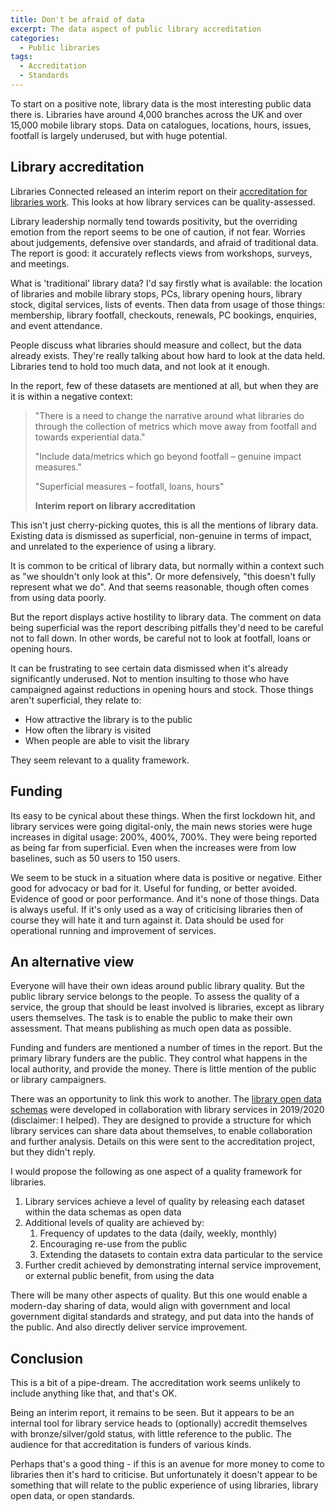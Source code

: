 ```yaml
---
title: Don't be afraid of data
excerpt: The data aspect of public library accreditation
categories:
  - Public libraries 
tags:
  - Accreditation
  - Standards
---
```


To start on a positive note, library data is the most interesting public data there is. Libraries have around 4,000 branches across the UK and over 15,000 mobile library stops. Data on catalogues, locations, hours, issues, footfall is largely underused, but with huge potential.

## Library accreditation

Libraries Connected released an interim report on their [accreditation for libraries work](https://www.librariesconnected.org.uk/news/accreditation-libraries-update). This looks at how library services can be quality-assessed.

Library leadership normally tend towards positivity, but the overriding emotion from the report seems to be one of caution, if not fear. Worries about judgements, defensive over standards, and afraid of traditional data. The report is good: it accurately reflects views from workshops, surveys, and meetings.

What is 'traditional' library data? I'd say firstly what is available: the location of libraries and mobile library stops, PCs, library opening hours, library stock, digital services, lists of events. Then data from usage of those things: membership, library footfall, checkouts, renewals, PC bookings, enquiries, and event attendance.

People discuss what libraries should measure and collect, but the data already exists. They're really talking about how hard to look at the data held. Libraries tend to hold too much data, and not look at it enough.

In the report, few of these datasets are mentioned at all, but when they are it is within a negative context:

> "There is a need to change the narrative around what libraries do through the collection of metrics which move away from footfall and towards experiential data."
>
> "Include data/metrics which go beyond footfall – genuine impact measures."
>
> "Superficial measures – footfall, loans, hours"
>
> **Interim report on library accreditation**


This isn't just cherry-picking quotes, this is all the mentions of library data. Existing data is dismissed as superficial, non-genuine in terms of impact, and unrelated to the experience of using a library.

It is common to be critical of library data, but normally within a context such as "we shouldn't only look at this". Or more defensively, "this doesn't fully represent what we do". And that seems reasonable, though often comes from using data poorly.

But the report displays active hostility to library data. The comment on data being superficial was the report describing pitfalls they'd need to be careful not to fall down. In other words, be careful not to look at footfall, loans or opening hours.

It can be frustrating to see certain data dismissed when it's already significantly underused. Not to mention insulting to those who have campaigned against reductions in opening hours and stock. Those things aren't superficial, they relate to:

- How attractive the library is to the public
- How often the library is visited
- When people are able to visit the library

They seem relevant to a quality framework.

## Funding

Its easy to be cynical about these things. When the first lockdown hit, and library services were going digital-only, the main news stories were huge increases in digital usage: 200%, 400%, 700%. They were being reported as being far from superficial. Even when the increases were from low baselines, such as 50 users to 150 users.

We seem to be stuck in a situation where data is positive or negative. Either good for advocacy or bad for it. Useful for funding, or better avoided. Evidence of good or poor performance. And it's none of those things. Data is always useful. If it's only used as a way of criticising libraries then of course they will hate it and turn against it. Data should be used for operational running and improvement of services.

## An alternative view

Everyone will have their own ideas around public library quality. But the public library service belongs to the people. To assess the quality of a service, the group that should be least involved is libraries, except as library users themselves. The task is to enable the public to make their own assessment. That means publishing as much open data as possible.

Funding and funders are mentioned a number of times in the report. But the primary library funders are the public. They control what happens in the local authority, and provide the money. There is little mention of the public or library campaigners.

There was an opportunity to link this work to another. The [library open data schemas](https://schema.librarydata.uk/) were developed in collaboration with library services in 2019/2020 (disclaimer: I helped). They are designed to provide a structure for which library services can share data about themselves, to enable collaboration and further analysis. Details on this were sent to the accreditation project, but they didn't reply.

I would propose the following as one aspect of a quality framework for libraries.

1. Library services achieve a level of quality by releasing each dataset within the data schemas as open data
2. Additional levels of quality are achieved by:
    1. Frequency of updates to the data (daily, weekly, monthly)
    2. Encouraging re-use from the public
    3. Extending the datasets to contain extra data particular to the service
3. Further credit achieved by demonstrating internal service improvement, or external public benefit, from using the data

There will be many other aspects of quality. But this one would enable a modern-day sharing of data, would align with government and local government digital standards and strategy, and put data into the hands of the public. And also directly deliver service improvement.

## Conclusion

This is a bit of a pipe-dream. The accreditation work seems unlikely to include anything like that, and that's OK.

Being an interim report, it remains to be seen. But it appears to be an internal tool for library service heads to (optionally) accredit themselves with bronze/silver/gold status, with little reference to the public. The audience for that accreditation is funders of various kinds.

Perhaps that's a good thing - if this is an avenue for more money to come to libraries then it's hard to criticise. But unfortunately it doesn't appear to be something that will relate to the public experience of using libraries, library open data, or open standards.


